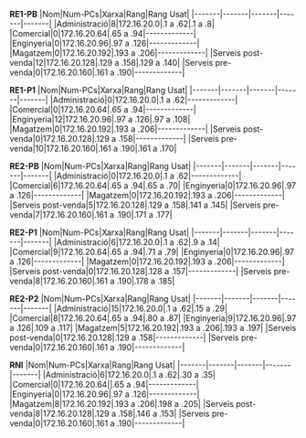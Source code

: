 **RE1-PB** 
|Nom|Num-PCs|Xarxa|Rang|Rang Usat|
|-------|-------|-------|-------|-------|
|Administració|8|172.16.20.0|.1 a .62|.1 a .8|
|Comercial|0|172.16.20.64|.65 a .94|-------------|
|Enginyeria|0|172.16.20.96|.97 a .126|-------------|
|Magatzem|0|172.16.20.192|.193 a .206|-------------|
|Serveis post-venda|12|172.16.20.128|.129 a .158|.129 a .140|
|Serveis pre-venda|0|172.16.20.160|.161 a .190|-------------|

**RE1-P1**
|Nom|Num-PCs|Xarxa|Rang|Rang Usat|
|-------|-------|-------|-------|-------|
|Administració|0|172.16.20.0|.1 a .62|-------------|
|Comercial|0|172.16.20.64|.65 a .94|-------------|
|Enginyeria|12|172.16.20.96|.97 a .126|.97 a .108|
|Magatzem|0|172.16.20.192|.193 a .206|-------------|
|Serveis post-venda|0|172.16.20.128|.129 a .158|-------------|
|Serveis pre-venda|10|172.16.20.160|.161 a .190|.161 a .170|

**RE2-PB**
|Nom|Num-PCs|Xarxa|Rang|Rang Usat|
|-------|-------|-------|-------|-------|
|Administració|0|172.16.20.0|.1 a .62|-------------|
|Comercial|6|172.16.20.64|.65 a .94|.65 a .70|
|Enginyeria|0|172.16.20.96|.97 a .126|-------------|
|Magatzem|0|172.16.20.192|.193 a .206|-------------|
|Serveis post-venda|5|172.16.20.128|.129 a .158|.141 a .145|
|Serveis pre-venda|7|172.16.20.160|.161 a .190|.171 a .177|

**RE2-P1**
|Nom|Num-PCs|Xarxa|Rang|Rang Usat|
|-------|-------|-------|-------|-------|
|Administració|6|172.16.20.0|.1 a .62|.9 a .14|
|Comercial|9|172.16.20.64|.65 a .94|.71 a .79|
|Enginyeria|0|172.16.20.96|.97 a .126|-------------|
|Magatzem|0|172.16.20.192|.193 a .206|-------------|
|Serveis post-venda|0|172.16.20.128|.128 a .157|-------------|
|Serveis pre-venda|8|172.16.20.160|.161 a .190|.178 a .185|

**RE2-P2**
|Nom|Num-PCs|Xarxa|Rang|Rang Usat|
|-------|-------|-------|-------|-------|
|Administració|15|172.16.20.0|.1 a .62|.15 a .29|
|Comercial|8|172.16.20.64|.65 a .94|.80 a .87|
|Enginyeria|9|172.16.20.96|.97 a .126|.109 a .117|
|Magatzem|5|172.16.20.192|.193 a .206|.193 a .197|
|Serveis post-venda|0|172.16.20.128|.129 a .158|-------------|
|Serveis pre-venda|0|172.16.20.160|.161 a .190|-------------|

**RNI**
|Nom|Num-PCs|Xarxa|Rang|Rang Usat|
|-------|-------|-------|-------|-------|
|Administració|6|172.16.20.0|.1 a .62|.30 a .35|
|Comercial|0|172.16.20.64||.65 a .94|-------------|
|Enginyeria|0|172.16.20.96|.97 a .126|-------------|
|Magatzem|8|172.16.20.192|.193 a .206|.198 a .205|
|Serveis post-venda|8|172.16.20.128|.129 a .158|.146 a .153|
|Serveis pre-venda|0|172.16.20.160|.161 a .190|-------------|

